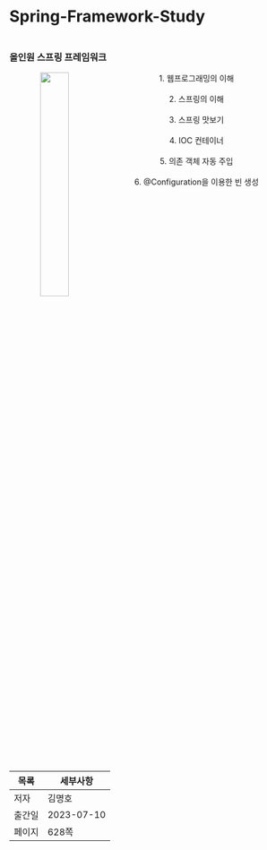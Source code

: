 # Spring-Framework-Study


### <br>올인원 스프링 프레임워크

<p align="center">  
  <img src="https://github.com/Dokgo27/SpringFramework/assets/90142450/b0cec971-cf6e-4957-9bb3-ece1c3972fe8" align="left" width="32%">  

  <figcaption align="center">1. 웹프로그래밍의 이해</figcaption><br>
  <figcaption align="center">2. 스프링의 이해</figcaption><br>
  <figcaption align="center">3. 스프링 맛보기</figcaption><br>
  <figcaption align="center">4. IOC 컨테이너</figcaption><br>
  <figcaption align="center">5. 의존 객체 자동 주입</figcaption><br>
  <figcaption align="center">6. @Configuration을 이용한 빈 생성</figcaption><br>

  <figcaption align="center"></figcaption><br>
</p>

<p>
  
|목록|세부사항|
|---|---|
|저자|김명호|
|출간일|2023-07-10|
|페이지|628쪽|
  
</p>


